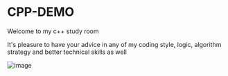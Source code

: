 # CPP-DEMO

Welcome to my c++ study room

It's pleasure to have your advice in any of my coding style, logic, algorithm strategy and better technical skills as well

![image](https://user-images.githubusercontent.com/88369201/151703000-87c9ad11-f48f-4c3a-a571-fd696d432ef1.png)
